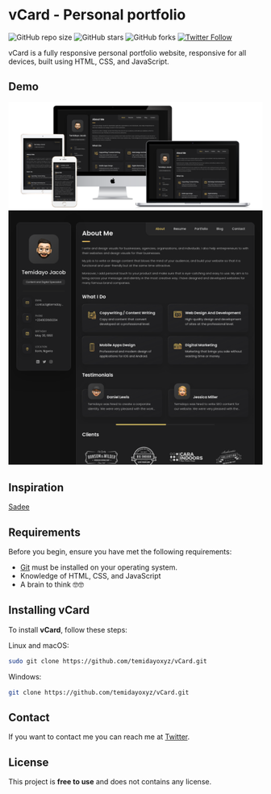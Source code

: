 # vCard - Personal portfolio

![GitHub repo size](https://img.shields.io/github/repo-size/temidayoxyz/vcard)
![GitHub stars](https://img.shields.io/github/stars/temidayoxyz/vcard?style=social)
![GitHub forks](https://img.shields.io/github/forks/temidayoxyz/vcard?style=social)
[![Twitter Follow](https://img.shields.io/twitter/follow/temidayoxyz?style=social)](https://twitter.com/intent/follow?screen_name=temidayoxyz)

vCard is a fully responsive personal portfolio website, responsive for all devices, built using HTML, CSS, and JavaScript.

## Demo

![vCard Desktop Demo](./website-demo-image/responsive.png "Responsive Demo")
![vCard Mobile Demo](./website-demo-image/desktop.png "Desktop Demo")

## Inspiration

[Sadee](https://github.com/codewithsadee/vcard-personal-portfolio)

## Requirements

Before you begin, ensure you have met the following requirements:

* [Git](https://git-scm.com/downloads "Download Git") must be installed on your operating system.
* Knowledge of HTML, CSS, and JavaScript
* A brain to think 🤓🤓

## Installing vCard

To install **vCard**, follow these steps:

Linux and macOS:

```bash
sudo git clone https://github.com/temidayoxyz/vCard.git
```

Windows:

```bash
git clone https://github.com/temidayoxyz/vCard.git
```

## Contact

If you want to contact me you can reach me at [Twitter](https://www.twitter.com/temidayoxyz).

## License

This project is **free to use** and does not contains any license.
